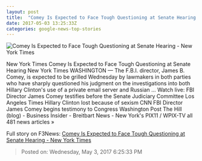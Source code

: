 ```yaml
---
layout: post
title:  "Comey Is Expected to Face Tough Questioning at Senate Hearing - New York Times"
date: 2017-05-03 13:25:33Z
categories: google-news-top-stories
---
```


![Comey Is Expected to Face Tough Questioning at Senate Hearing - New York Times](https://static01.nyt.com/images/2017/05/04/us/04comey-vid/04comey-vid-facebookJumbo.jpg)

New York Times Comey Is Expected to Face Tough Questioning at Senate Hearing New York Times WASHINGTON — The F.B.I. director, James B. Comey, is expected to be grilled Wednesday by lawmakers in both parties who have sharply questioned his judgment on the investigations into both Hillary Clinton's use of a private email server and Russian ... Watch live: FBI Director James Comey testifies before the Senate Judiciary Committee Los Angeles Times Hillary Clinton lost because of sexism CNN FBI Director James Comey begins testimony to Congress Washington Post The Hill (blog) - Business Insider - Breitbart News - New York's PIX11 / WPIX-TV all 481 news articles »


Full story on F3News: [Comey Is Expected to Face Tough Questioning at Senate Hearing - New York Times](http://www.f3nws.com/n/rYzaaE)

> Posted on: Wednesday, May 3, 2017 6:25:33 PM
